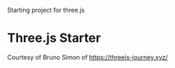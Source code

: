Starting project for three.js


# Three.js Starter
Courtesy of Bruno Simon of https://threejs-journey.xyz/

